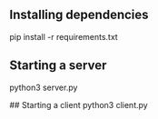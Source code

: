 ## Installing dependencies
pip install -r requirements.txt

## Starting a server
python3 server.py

## Starting a client
python3 client.py